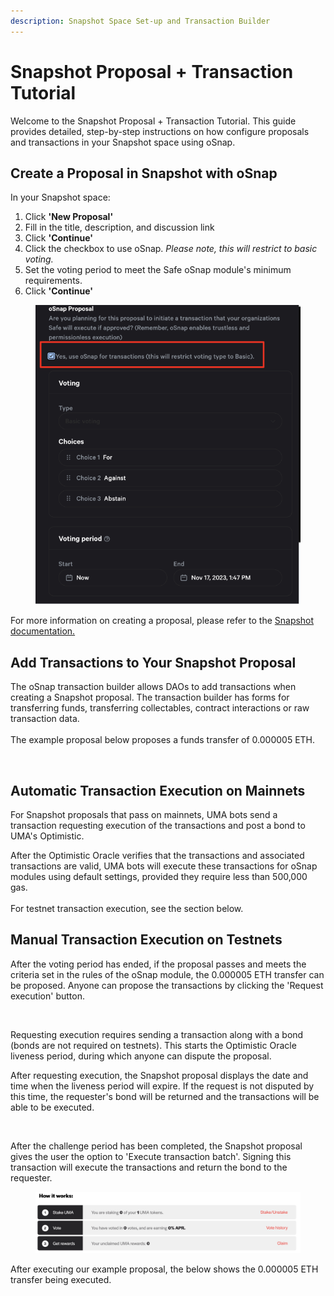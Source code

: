 ```yaml
---
description: Snapshot Space Set-up and Transaction Builder
---
```


# Snapshot Proposal + Transaction Tutorial

Welcome to the Snapshot Proposal + Transaction Tutorial. This guide provides detailed, step-by-step instructions on how configure proposals and transactions in your Snapshot space using oSnap.&#x20;

## Create a Proposal in Snapshot with oSnap

In your Snapshot space:

1. Click **'New Proposal'**
2. Fill in the title, description, and discussion link
3. Click **'Continue'**
4. Click the checkbox to use oSnap. _Please note, this will restrict to basic voting._
5. Set the voting period to meet the Safe oSnap module's minimum requirements.
6. Click **'Continue'**

<figure><img src="../../.gitbook/assets/Screenshot 2023-11-14 at 1.48.32 PM.png" alt="" width="474"><figcaption></figcaption></figure>

For more information on creating a proposal, please refer to the [Snapshot documentation. ](https://docs.snapshot.org/user-guides/proposals/create)

## Add Transactions to Your Snapshot Proposal

The oSnap transaction builder allows DAOs to add transactions when creating a Snapshot proposal. The transaction builder has forms for transferring funds, transferring collectables, contract interactions or raw transaction data.\
\
The example proposal below proposes a funds transfer of 0.000005 ETH.

<figure><img src="../../.gitbook/assets/image (14).png" alt=""><figcaption></figcaption></figure>

## Automatic Transaction Execution on Mainnets

For Snapshot proposals that pass on mainnets, UMA bots send a transaction requesting execution of the transactions and post a bond to UMA's Optimistic.&#x20;

After the Optimistic Oracle verifies that the transactions and associated transactions are valid, UMA bots will execute these transactions for oSnap modules using default settings, provided they require less than 500,000 gas. \
\
For testnet transaction execution, see the section below.

## Manual Transaction Execution on Testnets

After the voting period has ended, if the proposal passes and meets the criteria set in the rules of the oSnap module, the 0.000005 ETH transfer can be proposed. Anyone can propose the transactions by clicking the 'Request execution' button.&#x20;



<figure><img src="../../.gitbook/assets/image (3) (2) (1).png" alt=""><figcaption></figcaption></figure>

Requesting execution requires sending a transaction along with a bond (bonds are not required on testnets). This starts the Optimistic Oracle liveness period, during which anyone can dispute the proposal.&#x20;

After requesting execution, the Snapshot proposal displays the date and time when the liveness period will expire. If the request is not disputed by this time, the requester's bond will be returned and the transactions will be able to be executed.

<figure><img src="../../.gitbook/assets/image (12).png" alt=""><figcaption></figcaption></figure>

After the challenge period has been completed, the Snapshot proposal gives the user the option to 'Execute transaction batch'. Signing this transaction will execute the transactions and return the bond to the requester.

<figure><img src="../../.gitbook/assets/image (2).png" alt=""><figcaption></figcaption></figure>

After executing our example proposal, the below shows the 0.000005 ETH transfer being executed.

<figure><img src="../../.gitbook/assets/image (2) (1).png" alt=""><figcaption></figcaption></figure>
